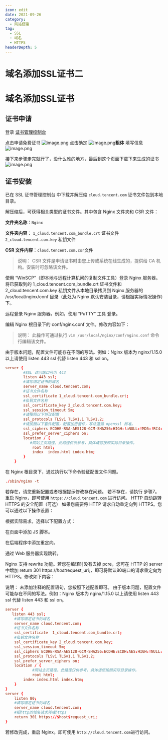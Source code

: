 ```yaml
---
icon: edit
date: 2021-09-26
category:
  - 网站搭建
tag:
  - SSL
  - 域名
  - HTTPS
headerDepth: 5
---
```



# 域名添加SSL证书二
 # 域名添加SSL证书

## 证书申请
登录 [证书管理控制台](https://console.cloud.tencent.com/ssl)

点击申请免费证书
![image.png](/upload/2021/09/image-44a5ae01703240c5bb8a71cae2803855.png)
点击确定
![image.png](/upload/2021/09/image-1fc6d3a51b9e44dfb728b002a41da8b5.png)**粗体**
填写信息
![image.png](/upload/2021/09/image-e81640982af647d8825d6623781efb59.png)

接下来步骤走完就行了，没什么难的地方，最后到这个页面下载下来生成的证书
![image.png](/upload/2021/09/image-403a0e5f29ee49bda821144b0be40b9f.png)


## 证书安装
已在 SSL 证书管理控制台 中下载并解压缩 ```cloud.tencent.com``` 证书文件包到本地目录。

解压缩后，可获得相关类型的证书文件。其中包含 Nginx 文件夹和 CSR 文件：

**文件夹名称**：```Nginx```

**文件夹内容**：
```1_cloud.tencent.com_bundle.crt``` 证书文件
```2_cloud.tencent.com.key``` 私钥文件

**CSR 文件内容**：``` cloud.tencent.com.csr ```文件

> 说明：
CSR 文件是申请证书时由您上传或系统在线生成的，提供给 CA 机构。安装时可忽略该文件。

使用 “WinSCP”（即本地与远程计算机间的复制文件工具）登录 Nginx 服务器。
将已获取到的 1_cloud.tencent.com_bundle.crt 证书文件和 2_cloud.tencent.com.key 私钥文件从本地目录拷贝到 Nginx 服务器的 /usr/local/nginx/conf 目录（此处为 Nginx 默认安装目录，请根据实际情况操作）下。

远程登录 Nginx 服务器。例如，使用 “PuTTY” 工具 登录。

编辑 Nginx 根目录下的 conf/nginx.conf 文件。修改内容如下：
>说明：
此操作可通过执行 ```vim /usr/local/nginx/conf/nginx.conf``` 命令行编辑该文件。

由于版本问题，配置文件可能存在不同的写法。例如：Nginx 版本为 
nginx/1.15.0 以上请使用 listen 443 ssl 代替 listen 443 和 ssl on。

``` conf
server {
        #SSL 访问端口号为 443
        listen 443 ssl; 
        #填写绑定证书的域名
        server_name cloud.tencent.com; 
        #证书文件名称
        ssl_certificate 1_cloud.tencent.com_bundle.crt; 
        #私钥文件名称
        ssl_certificate_key 2_cloud.tencent.com.key; 
        ssl_session_timeout 5m;
        #请按照以下协议配置
        ssl_protocols TLSv1 TLSv1.1 TLSv1.2; 
        #请按照以下套件配置，配置加密套件，写法遵循 openssl 标准。
        ssl_ciphers ECDHE-RSA-AES128-GCM-SHA256:HIGH:!aNULL:!MD5:!RC4:!DHE; 
        ssl_prefer_server_ciphers on;
        location / {
           #网站主页路径。此路径仅供参考，具体请您按照实际目录操作。
            root html; 
            index  index.html index.htm;
        }
    }
```
在 Nginx 根目录下，通过执行以下命令验证配置文件问题。
``` conf
./sbin/nginx -t
```
若存在，请您重新配置或者根据提示修改存在问题。
若不存在，请执行 步骤7。
重启 Nginx，即可使用 ```https://cloud.tencent.com``` 进行访问。
HTTP 自动跳转 HTTPS 的安全配置（可选）
如果您需要将 HTTP 请求自动重定向到 HTTPS。您可以通过以下操作设置：

根据实际需求，选择以下配置方式：

在页面中添加 JS 脚本。

在后端程序中添加重定向。

通过 Web 服务器实现跳转。

Nginx 支持 rewrite 功能。若您在编译时没有去掉 pcre，您可在 HTTP 的 server 中增加 return 301 https://$host$request_uri;，即可将默认80端口的请求重定向为 HTTPS。修改如下内容：

说明：
未添加注释的配置语句，您按照下述配置即可。
由于版本问题，配置文件可能存在不同的写法。例如：Nginx 版本为 nginx/1.15.0 以上请使用 listen 443 ssl 代替 listen 443 和 ssl on。

``` conf
server {
   listen 443 ssl;
    #填写绑定证书的域名
    server_name cloud.tencent.com; 
    #证书文件名称
    ssl_certificate  1_cloud.tencent.com_bundle.crt; 
    #私钥文件名称
    ssl_certificate_key 2_cloud.tencent.com.key; 
    ssl_session_timeout 5m;
    ssl_ciphers ECDHE-RSA-AES128-GCM-SHA256:ECDHE:ECDH:AES:HIGH:!NULL:!aNULL:!MD5:!ADH:!RC4;
    ssl_protocols TLSv1 TLSv1.1 TLSv1.2;
    ssl_prefer_server_ciphers on;
    location / {
            #网站主页路径。此路径仅供参考，具体请您按照实际目录操作。  
            root html;
        index index.html index.htm;
    }
}
server {
    listen 80;
    #填写绑定证书的域名
    server_name cloud.tencent.com; 
    #把http的域名请求转成https
    return 301 https://$host$request_uri; 
}
```
若修改完成，重启 Nginx。即可使用 ```http://cloud.tencent.com```进行访问。
